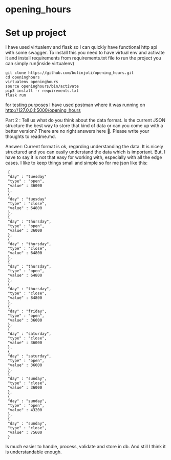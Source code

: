 # opening_hours

# Set up project

I have used virtualenv and flask so I can quickly have functional http api with some swagger. To install this you need 
to have virtual env and activate it and install requirements from requirements.txt file
to run the project you can simply run(inside virtualenv) 

``` shell
git clone https://github.com/bulinjoli/opening_hours.git
cd openinghours
virtualenv openinghours
source openinghours/bin/activate
pip3 install -r requirements.txt
flask run
```

for testing purposes I have used postman where it was running on
http://127.0.0.1:5000/opening_hours


Part 2 : Tell us what do you think about the data format. Is the current JSON structure the
best way to store that kind of data or can you come up with a better version? There are no
right answers here 🙂. Please write your thoughts to readme.md.

Answer: Current format is ok, regarding understanding the data. It is nicely structured and you can easily understand
the data which is important. But, I have to say it is not that easy for working with, especially with all the edge cases.
I like to keep things small and simple so for me json like this:
 
	 {
	 "day" : "tuesday"
	 "type" : "open",
	 "value" : 36000
	 },
	 {
	 "day" : "tuesday"
	 "type" : "close",
	 "value" : 64800
	 },
	 {
	 "day" : "thursday",
	 "type" : "open",
	 "value" : 36000
	 },
	 {
	 "day" : "thursday",
	 "type" : "close",
	 "value" : 64800
	 },
	 {
	 "day" : "thursday",
	 "type" : "open",
	 "value" : 64800
	 },
	 {
	 "day" : "thursday",
	 "type" : "close",
	 "value" : 84800
	 },
     {
     "day" : "friday",
     "type" : "open",
     "value" : 36000
     },
     {
     "day" : "saturday",
     "type" : "close",
     "value" : 36000
     },
     {
     "day" : "saturday",
     "type" : "open",
     "value" : 36000
     },
     {
     "day" : "sunday",
     "type" : "close",
     "value" : 36000
     },
     {
     "day" : "sunday",
     "type" : "open",
     "value" : 43200
     },
     {
     "day" : "sunday",
     "type" : "close",
     "value" : 75600
     }


Is much easier to handle, process, validate and store in db. And still I think it is understandable enough. 